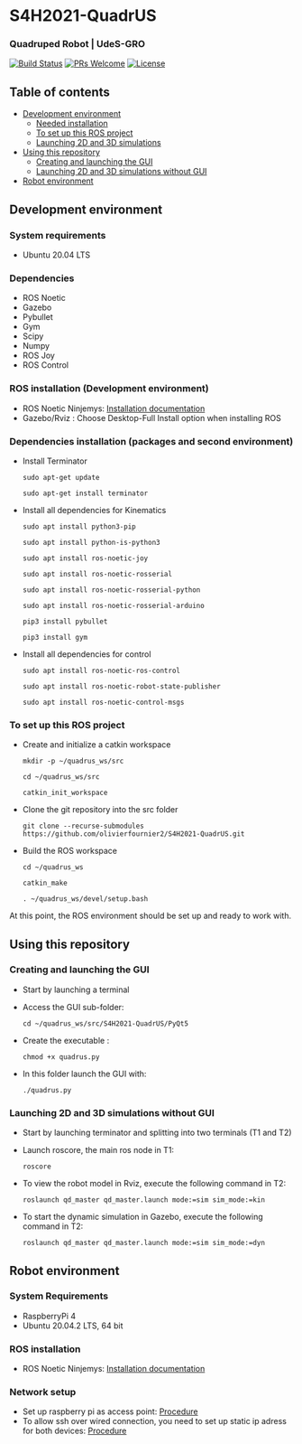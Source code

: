 # S4H2021-QuadrUS

### Quadruped Robot | UdeS-GRO
[![Build Status](https://www.travis-ci.com/olivierfournier2/S4H2021-QuadrUS.svg?branch=main)](https://www.travis-ci.com/olivierfournier2/S4H2021-QuadrUS) [![PRs Welcome](https://img.shields.io/badge/PRs-welcome-brightgreen.svg?style=flat-square)](http://makeapullrequest.com) [![License](https://img.shields.io/badge/License-BSD%203--Clause-blue.svg)](https://opensource.org/licenses/BSD-3-Clause)

## Table of contents
* [Development environment](#Development-environment)
    * [Needed installation](#ROS-installation)
    * [To set up this ROS project](#to-set-up-this-ROS-project)
    * [Launching 2D and 3D simulations](#Launching-2D-and-3D-simulations)
* [Using this repository](#Using-this-repository)
    * [Creating and launching the GUI](#Creating-and-launching-the-GUI)
    * [Launching 2D and 3D simulations without GUI](#Launching-2D-and-3D-simulations-without-GUI)
* [Robot environment](#Robot-environment)

## Development environment 

### System requirements
- Ubuntu 20.04 LTS

### Dependencies
- ROS Noetic
- Gazebo
- Pybullet
- Gym
- Scipy
- Numpy
- ROS Joy
- ROS Control


### ROS installation (Development environment)
- ROS Noetic Ninjemys:  [Installation documentation](http://wiki.ros.org/noetic/Installation/Ubuntu)
- Gazebo/Rviz : Choose Desktop-Full Install option when installing ROS

### Dependencies installation (packages and second environment)
- Install Terminator

    ```
    sudo apt-get update
    ```
    ```
    sudo apt-get install terminator
    ```
- Install all dependencies for Kinematics

    ```
    sudo apt install python3-pip
    ```
    ```
    sudo apt install python-is-python3
    ```
    ```
    sudo apt install ros-noetic-joy
    ```
    ```
    sudo apt install ros-noetic-rosserial
    ```
    ```
    sudo apt install ros-noetic-rosserial-python
    ```
    ```
    sudo apt install ros-noetic-rosserial-arduino
    ```
    ```
    pip3 install pybullet
    ```
    ```
    pip3 install gym
    ```
- Install all dependencies for control
    ```
    sudo apt install ros-noetic-ros-control
    ```
    ```
    sudo apt install ros-noetic-robot-state-publisher
    ```
    ```
    sudo apt install ros-noetic-control-msgs
    ```
    
### To set up this ROS project
- Create and initialize a catkin workspace

    ```
    mkdir -p ~/quadrus_ws/src
    ```
    ```
    cd ~/quadrus_ws/src
    ```
    ```
    catkin_init_workspace
    ```

- Clone the git repository into the src folder

    ```
    git clone --recurse-submodules https://github.com/olivierfournier2/S4H2021-QuadrUS.git
    ```

- Build the ROS workspace
    ```
    cd ~/quadrus_ws
    ```

    ```
    catkin_make
    ```

    ```
    . ~/quadrus_ws/devel/setup.bash
    ```

At this point, the ROS environment should be set up and ready to work with.

## Using this repository

### Creating and launching the GUI
- Start by launching a terminal

- Access the GUI sub-folder:
    ```
    cd ~/quadrus_ws/src/S4H2021-QuadrUS/PyQt5
    ```
    
- Create the executable :
    ```
    chmod +x quadrus.py
    ```

- In this folder launch the GUI with:
    ```
    ./quadrus.py
    ```

### Launching 2D and 3D simulations without GUI
- Start by launching terminator and splitting into two terminals (T1 and T2)

- Launch roscore, the main ros node in T1:
    ```
    roscore 
    ```
    
- To view the robot model in Rviz, execute the following command in T2: 
    ```
    roslaunch qd_master qd_master.launch mode:=sim sim_mode:=kin
    ```

- To start the dynamic simulation in Gazebo, execute the following command in T2:
    ```
    roslaunch qd_master qd_master.launch mode:=sim sim_mode:=dyn
    ```

## Robot environment

### System Requirements
- RaspberryPi 4
- Ubuntu 20.04.2 LTS, 64 bit

### ROS installation
- ROS Noetic Ninjemys:  [Installation documentation](http://wiki.ros.org/noetic/Installation/Ubuntu)

### Network setup
- Set up raspberry pi as access point: [Procedure](https://gist.github.com/ExtremeGTX/ea1d1c12dde8261b263ab2fead983dc8)
- To allow ssh over wired connection, you need to set up static ip adress for both devices: [Procedure](https://linuxize.com/post/how-to-configure-static-ip-address-on-ubuntu-20-04/)



